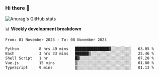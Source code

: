 ### Hi there 👋
![Anurag's GitHub stats](https://github-readme-stats.vercel.app/api?username=jami1024&show_icons=true&theme=radical)

📊 **Weekly development breakdown**
<!--START_SECTION:waka-->

```txt
From: 01 November 2023 - To: 08 November 2023

Python         8 hrs 49 mins   ███████████████▓░░░░░░░░░   63.05 %
Bash           3 hrs 33 mins   ██████▒░░░░░░░░░░░░░░░░░░   25.46 %
Shell Script   1 hr            █▓░░░░░░░░░░░░░░░░░░░░░░░   07.20 %
Vue.js         15 mins         ▒░░░░░░░░░░░░░░░░░░░░░░░░   01.80 %
TypeScript     9 mins          ▒░░░░░░░░░░░░░░░░░░░░░░░░   01.13 %
```

<!--END_SECTION:waka-->
<!--
**jami1024/jami1024** is a ✨ _special_ ✨ repository because its `README.md` (this file) appears on your GitHub profile.

Here are some ideas to get you started:

- 🔭 I’m currently working on ...
- 🌱 I’m currently learning ...
- 👯 I’m looking to collaborate on ...
- 🤔 I’m looking for help with ...
- 💬 Ask me about ...
- 📫 How to reach me: ...
- 😄 Pronouns: ...
- ⚡ Fun fact: ...
-->
